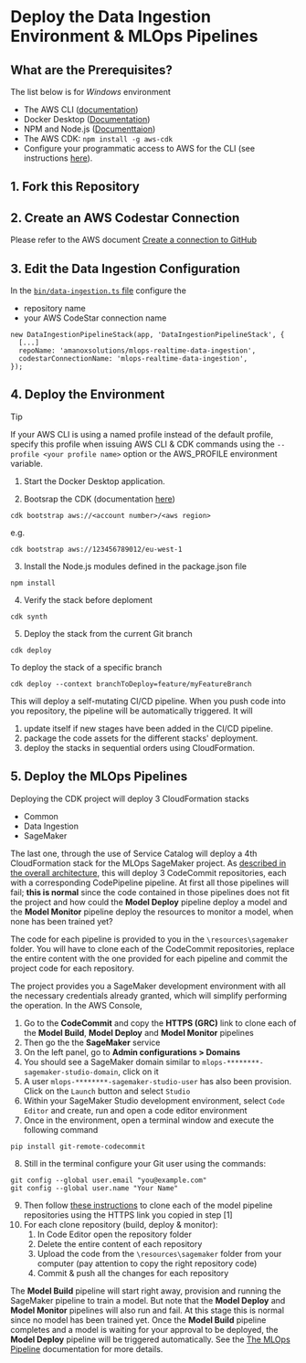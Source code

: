# Deploy the Data Ingestion Environment & MLOps Pipelines
## What are the Prerequisites?
The list below is for _Windows_ environment
* The AWS CLI ([documentation](https://docs.aws.amazon.com/cli/latest/userguide/getting-started-install.html))  
* Docker Desktop ([Documentation](https://docs.docker.com/desktop/windows/install/))  
* NPM and Node.js ([Documenttaion](https://docs.npmjs.com/downloading-and-installing-node-js-and-npm))
* The AWS CDK: `npm install -g aws-cdk`
* Configure your programmatic access to AWS for the CLI (see instructions [here](https://docs.aws.amazon.com/cdk/v2/guide/getting_started.html#getting_started_auth)).
## 1. Fork this Repository
## 2. Create an AWS Codestar Connection
Please refer to the AWS document [Create a connection to GitHub](https://docs.aws.amazon.com/dtconsole/latest/userguide/connections-create-github.html)
## 3. Edit the Data Ingestion Configuration
In the [`bin/data-ingestion.ts` file](https://github.com/amanoxsolutions/mlops-realtime-data-ingestion/blob/main/bin/data-ingestion.ts#L35-L36) configure the 
* repository name
* your AWS CodeStar connection name
```
new DataIngestionPipelineStack(app, 'DataIngestionPipelineStack', {
  [...]
  repoName: 'amanoxsolutions/mlops-realtime-data-ingestion',
  codestarConnectionName: 'mlops-realtime-data-ingestion',
});
```
## 4. Deploy the Environment
> [!TIP]
> If your AWS CLI is using a named profile instead of the default profile,  specify this profile when issuing AWS CLI & CDK commands using the `--profile <your profile name>` option or the AWS_PROFILE environment variable.

1. Start the Docker Desktop application.

2. Bootsrap the CDK (documentation [here](https://docs.aws.amazon.com/cdk/v2/guide/getting_started.html#getting_started_bootstrap))
```
cdk bootstrap aws://<account number>/<aws region>
```

e.g.
```
cdk bootstrap aws://123456789012/eu-west-1
```


3. Install the Node.js modules defined in the package.json file
```
npm install
```

4. Verify the stack before deploment
```
cdk synth
```

5. Deploy the stack from the current Git branch
```
cdk deploy
```

To deploy the stack of a specific branch
```
cdk deploy --context branchToDeploy=feature/myFeatureBranch
```

This will deploy a self-mutating CI/CD pipeline. When you push code into you repository, the pipeline will be automatically triggered.
It will 
1. update itself if new stages have been added in the CI/CD pipeline.
2. package the code assets for the different stacks' deployment.
3. deploy the stacks in sequential orders using CloudFormation.
## 5. Deploy the MLOps Pipelines
Deploying the CDK project will deploy 3 CloudFormation stacks 
* Common 
* Data Ingestion 
* SageMaker

The last one, through the use of Service Catalog will deploy a 4th CloudFormation stack for the MLOps SageMaker project. As [described in the overall architecture](../README.md), this will deploy 3 CodeCommit repositories, each with a corresponding CodePipeline pipeline.
At first all those pipelines will fail; __this is normal__ since the code contained in those pipelines does not fit the project and how could the __Model Deploy__ pipeline deploy a model and the __Model Monitor__ pipeline deploy the resources to monitor a model, when none has been trained yet?

The code for each pipeline is provided to you in the `\resources\sagemaker` folder. You will have to clone each of the CodeCommit repositories, replace the entire content with the one provided for each pipeline and commit the project code for each repository. 

The project provides you a SageMaker development environment with all the necessary credentials already granted, which will simplify performing the operation. In the AWS Console,
1. Go to the __CodeCommit__ and copy the __HTTPS (GRC)__ link to clone each of the __Model Build__, __Model Deploy__ and __Model Monitor__ pipelines
2. Then go the the __SageMaker__ service
3. On the left panel, go to __Admin configurations > Domains__
4. You should see a SageMaker domain similar to `mlops-********-sagemaker-studio-domain`, click on it
5. A user `mlops-********-sagemaker-studio-user` has also been provision. Click on the `Launch` button and select `Studio`
6. Within your SageMaker Studio development environment, select `Code Editor` and create, run and open a code editor environment
7. Once in the environment, open a terminal window and execute the following command 
```
pip install git-remote-codecommit
```
8. Still in the terminal configure your Git user using the commands:
```
git config --global user.email "you@example.com"
git config --global user.name "Your Name"
```
9. Then follow [these instructions](https://docs.aws.amazon.com/sagemaker/latest/dg/code-editor-use-clone-a-repository.html) to clone each of the model pipeline repositories using the HTTPS link you copied in step [1]
10. For each clone repository (build, deploy & monitor):
    1. In Code Editor open the repository folder
    2. Delete the entire content of each repository
    2. Upload the code from the `\resources\sagemaker` folder from your computer (pay attention to copy the right repository code)
    3. Commit & push all the changes for each repository

The __Model Build__ pipeline will start right away, provision and running the SageMaker pipeline to train a model. But note that the __Model Deploy__ and __Model Monitor__ pipelines will also run and fail. At this stage this is normal since no model has been trained yet. Once the __Model Build__ pipeline completes and a model is waiting for your approval to be deployed, the __Model Deploy__ pipeline will be triggered automatically.
See the [The MLOps Pipeline](./MLOPS.md) documentation for more details.